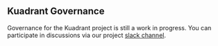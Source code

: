 ## Kuadrant Governance

Governance for the Kuadrant project is still a work in progress. You can participate in discussions via our project [slack channel](https://kubernetes.slack.com/archives/C05J0D0V525).
